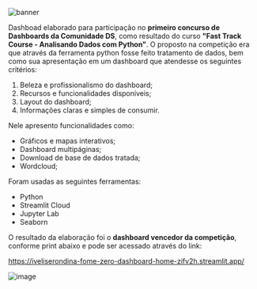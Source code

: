 ![banner](https://user-images.githubusercontent.com/103456938/215362742-9e7d17df-ead1-4fba-8b4f-c40defd9b0bf.png)

Dashboad elaborado para participação no **primeiro concurso de Dashboards da Comunidade DS**, como resultado do curso **"Fast Track Course - Analisando Dados com Python"**. O proposto na competição era que através da ferramenta python fosse feito tratamento de dados, bem como sua apresentação em um dashboard que atendesse os seguintes critérios:
1. Beleza e profissionalismo do dashboard;
2. Recursos e funcionalidades disponíveis;
3. Layout do dashboard;
4. Informações claras e simples de consumir.

Nele apresento funcionalidades como:


* Gráficos e mapas interativos;
* Dashboard multipáginas;
* Download de base de dados tratada;
* Wordcloud;

Foram usadas as seguintes ferramentas:

* Python
* Streamlit Cloud
* Jupyter Lab
* Seaborn



O resultado da elaboração foi o **dashboard vencedor da competição**, conforme print abaixo e pode ser acessado através do link:

https://iveliserondina-fome-zero-dashboard-home-zifv2h.streamlit.app/


![image](https://user-images.githubusercontent.com/103456938/215362886-97da13a5-1486-49a8-a4a0-eaed6f545bb0.png)
